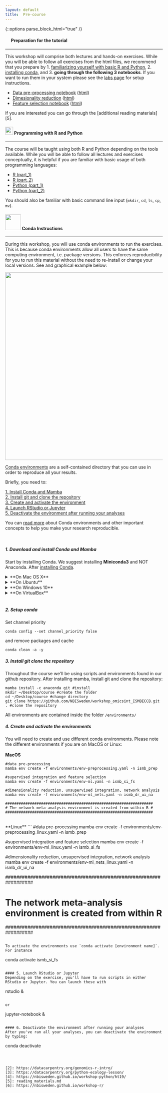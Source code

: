```yaml
---
layout: default
title:  Pre-course
---
```


{::options parse_block_html="true" /}

#### <img border="0" src="https://www.svgrepo.com/show/26916/book.svg" width="15" height="15"> Preparation for the tutorial  
***

This workshop will comprise both lectures and hands-on exercises. While you will be able to follow all exercises from the html files, we recommend that you prepare by 1. [familiarizing yourself with basic R and Python](#-programming-with-r-and-python), 2. [installing conda](#-conda-instructions), and 3. **going through the following 3 notebooks**. If you want to run them in your system please see the [labs page](./labs.html) for setup instructions.  
- [Data pre-processing notebook](./session_preparation/data_preparation/preprocessing.ipynb) ([html](./session_preparation/data_preparation/preprocessing.html))
- [Dimesionality reduction](./session_preparation/dimreduction/OmicsIntegration_DimensionReduction.Rmd) ([html](./session_preparation/dimreduction/OmicsIntegration_DimensionReduction.html))
- [Feature selection notebook](./session_preparation/feature_selection/OmicsIntegration_FeatureSelection.Rmd) ([html](./session_preparation/feature_selection/OmicsIntegration_FeatureSelection.html))

If you are interested you can go through the [additional reading materials][5].

#### <img border="0" src="https://www.svgrepo.com/show/7421/computer.svg" width="25" height="25"> Programming with R and Python  
***

The course will be taught using both R and Python depending on the tools available. While you will be able to follow all lectures and exercises conceptually, it is helpful if you are familiar with basic usage of both programming languages:  
- [R (part_1)](https://swcarpentry.github.io/r-novice-inflammation/)
- [R (part_2)](http://swcarpentry.github.io/r-novice-gapminder/)
- [Python (part_1)](https://swcarpentry.github.io/python-novice-inflammation/)
- [Python (part_2)](http://swcarpentry.github.io/python-novice-gapminder/)

You should also be familiar with basic command line input (`mkdir`, `cd`, `ls`, `cp`, `mv`).

#### <img border="0" src="https://hackernoon.com/hn-images/1*rW03Wtue71AKfxnx6XN_iQ.png" width="50" height="50"> Conda Instructions
***

During this workshop, you will use conda environments to run the exercises. This is because conda environments allow all users to have the same computing environment, i.e. package versions. This enforces reproducibility for you to run this material without the need to re-install or change your local versions. See and graphical example below:

<img border="0" src="https://nbisweden.github.io/excelerate-scRNAseq/logos/conda_illustration.png" width="600">

[Conda environments](https://docs.conda.io/projects/conda/en/latest/user-guide/concepts/environments.html) are a self-contained directory that you can use in order to reproduce all your results.

Briefly, you need to:  

[1. Install Conda and Mamba](#1-download-and-install-conda-and-mamba)  
[2. Install git and clone the repository](#2-install-git-clone-the-repository)  
[3. Create and activate the environment](#3-create-and-activate-the-environment)  
[4. Launch RStudio or Jupyter](#4-launch-rstudio-or-jupyter)  
[5. Deactivate the environment after running your analyses](#5-deactivate-the-environment)  

You can [read more](https://nbis-reproducible-research.readthedocs.io/en/latest/conda/) about Conda environments and other important concepts to help you make your research reproducible.

<br/>

##### 1. Download and install Conda and Mamba

Start by installing Conda. We suggest installing **Miniconda3** and NOT Anaconda. After [installing Conda](https://docs.conda.io/projects/conda/en/latest/user-guide/install/index.html).


<details>
  <summary markdown="span">**On Mac OS X**</summary>
  <img border="0" src="https://logos-download.com/wp-content/uploads/2020/06/Apple_Mac_OS_Logo-700x670.png" width="30" height="30">

  First, make sure you have Xcode and CommandLineTools installed and updated to latest version (in AppStore). If you have not already installed CommadLineTools, go to a terminal window and run:

  ```
  xcode-select --install
  ```

  First download the latest version of Miniconda3 and run it to install.

  ```
  curl -o Miniconda3-latest-MacOSX-x86_64.sh https://repo.anaconda.com/miniconda/Miniconda3-latest-MacOSX-x86_64.sh
  sh Miniconda3-latest-MacOSX-x86_64.sh
  ```

  Follow the instructions on screen, scrolling down, pressing ENTER and replying `yes` when necessary. Install it in the default directory. Restart your terminal window to apply modifications. After restarting, you can type the command below to install Mamba:

  ```
  conda init
  conda install -n base -c conda-forge mamba
  ```

</details>


<details>
  <summary markdown="span">**On Ubuntu**</summary>
  <img border="0" src="https://encrypted-tbn0.gstatic.com/images?q=tbn%3AANd9GcR2rSSpKVBohI4AXgBaUjFVYqO73ou2l9AOXw&usqp=CAU" width="30" height="30">

  First download the latest version of Miniconda3 and run it to install.

  ```
  wget https://repo.anaconda.com/miniconda/Miniconda3-latest-Linux-x86_64.sh
  sh Miniconda3-latest-Linux-x86_64.sh
  ```

  Follow the instructions on screen replying `yes` when necessary. Restart your terminal window to apply modifications. After restarting, you can type the command below to install Mamba:

  ```
  conda init
  conda install -n base -c conda-forge mamba
  ```

</details>


<details>
  <summary markdown="span">**On Windows 10**</summary>
  <img border="0" src="https://seeklogo.com/images/W/windows-10-icon-logo-5BC5C69712-seeklogo.com.png" width="30" height="30">

  Unfortunately, not all packages available on conda are compatible with windows machines. The good news is that Windows 10 offers native linux support via the Windows Subsystem for Linux (WSL2). This allows you to run linux/bash commands from within windows without the need of a virtual machine nor a dual-boot setup (i.e. having 2 operating systems). However, WSL does not offer a complete support for graphical interfaces (such as RStudio in our case), so we need additional steps to make that happen.

  1. On Windows 10, install the WSL if you don't have it. Follow the instructions here:
[https://docs.microsoft.com/en-us/windows/wsl/install-win10](https://docs.microsoft.com/en-us/windows/wsl/install-win10)

  2. Once you have that installed, you can download and install MobaXterm (which is the enhanced terminal with graphical capacity):
[https://mobaxterm.mobatek.net](https://mobaxterm.mobatek.net)  
It is recommended that you INSTALL the program and not use the portable version.

  3. Inside MobaXterm, you will probably will see that your WSL is already listed on the left panel as an available connection. Just double-click it and you will be accessing it via MobaXterm. If by any chance you don't see it there, close MobaXterm and go to the WSL terminal, because probably the WSL is not allowing SSH connections. You can follow this [link](https://www.illuminiastudios.com/dev-diaries/ssh-on-windows-subsystem-for-linux/) for the instructions on how to do it. You need to complete until the step `Start or restart the SSH service`, while the further steps are optional, but might be useful.

  4. Inside MobaXterm, download Conda with the command:

  ```
  wget https://repo.anaconda.com/miniconda/Miniconda3-latest-Linux-x86_64.sh
  ```

  5. Inside MobaXterm, type the commands below to install Conda. Follow the instructions for the installation there.

  ```
  cd ~/Downloads
  sh Miniconda3-latest-Linux-x86_64.sh
  ```

  6. Inside MobaXterm, Follow the instructions on screen replying `yes` when necessary. Restart your terminal window to apply modifications. After restarting, you can type the command below to install Mamba:

  ```
  conda init
  conda install -n base -c conda-forge mamba
  ```

  7. Inside MobaXterm, type the commands below to install the X-server graphical packages that will be used to launch RStudio.
[https://docs.anaconda.com/anaconda/install/linux/](https://docs.anaconda.com/anaconda/install/linux/)

  ```
  sudo apt-get update
  sudo apt-get install libgl1-mesa-glx libegl1-mesa libxrandr2 libxrandr2 libxss1 libxcursor1 libxcomposite1 libasound2 libxi6 libxtst6
  ```

  8. Close and open all application and Inside MobaXterm, you will probably will see that your WSL is already listed on the left panel as an available connection. Just double-click it and you will be accessing it via MobaXterm.

</details>


<details>
  <summary markdown="span">**On VirtualBox**</summary>
  <img border="0" src="https://upload.wikimedia.org/wikipedia/commons/d/d5/Virtualbox_logo.png" width="30" height="30">

  If by any means you see that the installations are not working as it should on your computer, you can try to create a virtual machine to run UBUNTU and install everything there. But please keep this alternative as the last temporary resourse, as we recommend troubleshooting the installation o the up-mentioned methods.

  1. Download and install on your machine VIRTUALBOX
[https://www.virtualbox.org](https://www.virtualbox.org)

  2. Download the ISO disk of UBUNTU
[https://ubuntu.com/download/desktop](https://ubuntu.com/download/desktop)

  3. On VIRTUALBOX, click on `Settings` (yellow engine) > `General` > `Advanced` and make sure that both settings **Shared Clipboard** and **Drag'n'Drop** are set to `Bidirectional`.

  4. Completely close VIRTUALBOX and start it again to apply changes.

  5. On VIRTUALBOX, create a machine called Ubuntu and add the image above
  - set the memory to the maximum allowed in the GREEN bar
  - set the hard disk to be dynamic allocated
  - all other things can be default

  6. Proceed with the Ubuntu installation as recommended. You can set to do "Minimal Installation" and deactivate to get updates during installation.

  7. Inside Ubuntu, open TERMINAL and type the commands below to install the X-server graphical packages that will be used to launch RStudio.
[https://docs.anaconda.com/anaconda/install/linux/](https://docs.anaconda.com/anaconda/install/linux/)

  ```
  sudo apt-get update
  sudo apt-get install libgl1-mesa-glx libegl1-mesa libxrandr2 libxrandr2 libxss1 libxcursor1 libxcomposite1 libasound2 libxi6 libxtst6
  ```

  8. Inside UBUNTU, Download conda:

  ```
  wget https://repo.anaconda.com/miniconda/Miniconda3-latest-Linux-x86_64.sh
  ```

  9. Inside UBUNTU, open the TERMINAL and type the commands below. Follow the instructions for the installation there.

  ```
  cd ~/Downloads
  sh Miniconda3-latest-Linux-x86_64.sh
  ```

  10. Close Terminal to apply the CONDA updates.

</details>

<br/>

##### 2. Setup conda
Set channel priority
```
conda config --set channel_priority false
```
and remove packages and cache
```
conda clean -a -y
```


##### 3. Install git clone the repository
Throughout the course we'll be using scripts and environments found in our github repository. After installing mamba, install git and clone the repository:
```
mamba install -c anaconda git #install
mkdir ~/Desktop/course #create the folder
cd ~/Desktop/course #change directory
git clone https://github.com/NBISweden/workshop_omicsint_ISMBECCB.git . #clone the repository
```

All environments are contained inside the folder `/environments/`


##### 4. Create and activate the environments
You will need to create and use different conda environments. Please note the different environments if you are on MacOS or Linux:  
<br>
**MacOS**
```
#data pre-processing
mamba env create -f environments/env-preprocessing.yaml -n ismb_prep

#supervised integration and feature selection
mamba env create -f environments/env-ml.yaml -n ismb_si_fs   

#dimensionality reduction, unsupervised integration, network analysis
mamba env create -f environments/env-ml_nets.yaml -n ismb_dr_ui_na 

##################################################################
# The network meta-analysis environment is created from within R #
##################################################################
```
<br>
**Linux**
```
#data pre-processing
mamba env create -f environments/env-preprocessing_linux.yaml -n ismb_prep

#supervised integration and feature selection
mamba env create -f environments/env-ml_linux.yaml -n ismb_si_fs   

#dimensionality reduction, unsupervised integration, network analysis
mamba env create -f environments/env-ml_nets_linux.yaml -n ismb_dr_ui_na 

##################################################################
# The network meta-analysis environment is created from within R #
##################################################################
```

To activate the environments use `conda activate [environment name]`. For instance  

```
conda activate ismb_si_fs
```

#### 5. Launch RStudio or Jupyter
Depending on the exercise, you'll have to run scripts in either RStudio or Jupyter. You can launch these with  

```
rstudio &
```

or

```
jupyter-notebook &
```

#### 6. Deactivate the environment after running your analyses
After you've ran all your analyses, you can deactivate the environment by typing:  

```
conda deactivate
```



[2]: https://datacarpentry.org/genomics-r-intro/
[3]: https://datacarpentry.org/python-ecology-lesson/
[4]: https://nbisweden.github.io/workshop-python/ht19/
[5]: reading_materials.md
[6]: https://nbisweden.github.io/workshop-r/